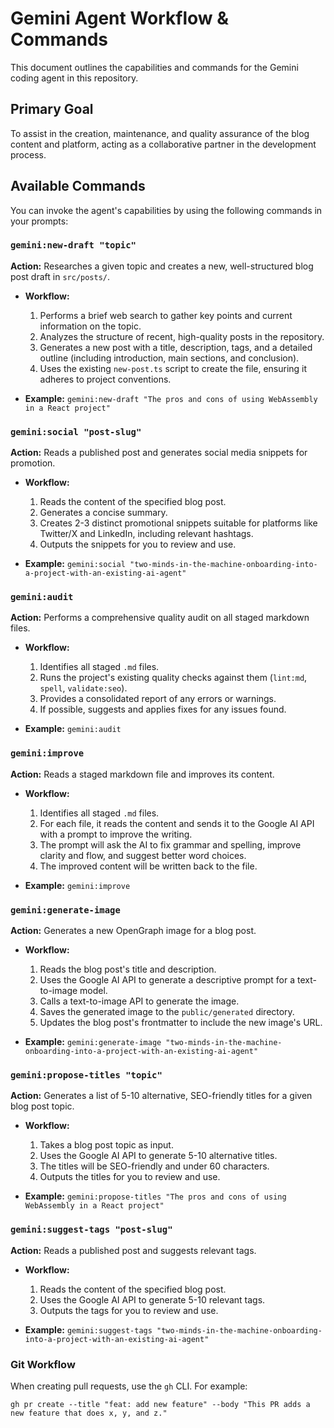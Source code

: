 # Gemini Agent Workflow & Commands

This document outlines the capabilities and commands for the Gemini coding agent in this repository.

## Primary Goal

To assist in the creation, maintenance, and quality assurance of the blog content and platform, acting as a collaborative partner in the development process.

## Available Commands

You can invoke the agent's capabilities by using the following commands in your prompts:

### `gemini:new-draft "topic"`

**Action:** Researches a given topic and creates a new, well-structured blog post draft in `src/posts/`.

*   **Workflow:**
    1.  Performs a brief web search to gather key points and current information on the topic.
    2.  Analyzes the structure of recent, high-quality posts in the repository.
    3.  Generates a new post with a title, description, tags, and a detailed outline (including introduction, main sections, and conclusion).
    4.  Uses the existing `new-post.ts` script to create the file, ensuring it adheres to project conventions.

*   **Example:** `gemini:new-draft "The pros and cons of using WebAssembly in a React project"`

### `gemini:social "post-slug"`

**Action:** Reads a published post and generates social media snippets for promotion.

*   **Workflow:**
    1.  Reads the content of the specified blog post.
    2.  Generates a concise summary.
    3.  Creates 2-3 distinct promotional snippets suitable for platforms like Twitter/X and LinkedIn, including relevant hashtags.
    4.  Outputs the snippets for you to review and use.

*   **Example:** `gemini:social "two-minds-in-the-machine-onboarding-into-a-project-with-an-existing-ai-agent"`

### `gemini:audit`

**Action:** Performs a comprehensive quality audit on all staged markdown files.

*   **Workflow:**
    1.  Identifies all staged `.md` files.
    2.  Runs the project's existing quality checks against them (`lint:md`, `spell`, `validate:seo`).
    3.  Provides a consolidated report of any errors or warnings.
    4.  If possible, suggests and applies fixes for any issues found.

*   **Example:** `gemini:audit`

### `gemini:improve`

**Action:** Reads a staged markdown file and improves its content.

*   **Workflow:**
    1.  Identifies all staged `.md` files.
    2.  For each file, it reads the content and sends it to the Google AI API with a prompt to improve the writing.
    3.  The prompt will ask the AI to fix grammar and spelling, improve clarity and flow, and suggest better word choices.
    4.  The improved content will be written back to the file.

*   **Example:** `gemini:improve`

### `gemini:generate-image`

**Action:** Generates a new OpenGraph image for a blog post.

*   **Workflow:**
    1.  Reads the blog post's title and description.
    2.  Uses the Google AI API to generate a descriptive prompt for a text-to-image model.
    3.  Calls a text-to-image API to generate the image.
    4.  Saves the generated image to the `public/generated` directory.
    5.  Updates the blog post's frontmatter to include the new image's URL.

*   **Example:** `gemini:generate-image "two-minds-in-the-machine-onboarding-into-a-project-with-an-existing-ai-agent"`

### `gemini:propose-titles "topic"`

**Action:** Generates a list of 5-10 alternative, SEO-friendly titles for a given blog post topic.

*   **Workflow:**
    1.  Takes a blog post topic as input.
    2.  Uses the Google AI API to generate 5-10 alternative titles.
    3.  The titles will be SEO-friendly and under 60 characters.
    4.  Outputs the titles for you to review and use.

*   **Example:** `gemini:propose-titles "The pros and cons of using WebAssembly in a React project"`

### `gemini:suggest-tags "post-slug"`

**Action:** Reads a published post and suggests relevant tags.

*   **Workflow:**
    1.  Reads the content of the specified blog post.
    2.  Uses the Google AI API to generate 5-10 relevant tags.
    3.  Outputs the tags for you to review and use.

*   **Example:** `gemini:suggest-tags "two-minds-in-the-machine-onboarding-into-a-project-with-an-existing-ai-agent"`

### Git Workflow

When creating pull requests, use the `gh` CLI. For example:

`gh pr create --title "feat: add new feature" --body "This PR adds a new feature that does x, y, and z."`
